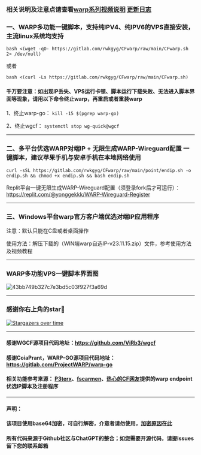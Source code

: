 ### 相关说明及注意点请查看[warp系列视频说明](https://www.youtube.com/playlist?list=PLMgly2AulGG-WqPXPkHlqWVSfQ3XjHNw8) [更新日志](https://ygkkk.blogspot.com/2022/09/cfwarp-script.html)

### 一、WARP多功能一键脚本，支持纯IPV4、纯IPV6的VPS直接安装，主流linux系统均支持
```
bash <(wget -qO- https://gitlab.com/rwkgyg/CFwarp/raw/main/CFwarp.sh 2> /dev/null)
```
或者
```
bash <(curl -Ls https://gitlab.com/rwkgyg/CFwarp/raw/main/CFwarp.sh)
```

#### 千万要注意：如出现IP丢失、VPS运行卡顿、脚本运行下载失败、无法进入脚本界面等现象，请用以下命令终止warp，再重启或者重装warp

 1、终止warp-go：
 ```kill -15 $(pgrep warp-go)```

 2、终止wgcf：
 ```systemctl stop wg-quick@wgcf```


---------------------------------------------------------------------

### 二、多平台优选WARP对端IP + 无限生成WARP-Wireguard配置 一键脚本，建议苹果手机与安卓手机在本地网络使用
```
curl -sSL https://gitlab.com/rwkgyg/CFwarp/raw/main/point/endip.sh -o endip.sh && chmod +x endip.sh && bash endip.sh
```

Replit平台一键无限生成WARP-Wireguard配置（须登录fork后才可运行）：https://replit.com/@yonggekkk/WARP-Wireguard-Register

--------------------------------------------------------------
### 三、Windows平台warp官方客户端优选对端IP应用程序

注意：默认只能在C盘或者桌面操作

使用方法：解压下载的（WIN端warp自选IP-v23.11.15.zip）文件，参考使用方法及视频教程

-----------------------------------------------------------
### WARP多功能VPS一键脚本界面图
![43bb749b327c7e3bd5c03f927f3a69d](https://github.com/yonggekkk/warp-yg/assets/121604513/61d2d6c0-9594-4799-9188-084bad886a66)

-----------------------------------------------------
### 感谢你右上角的star🌟
[![Stargazers over time](https://starchart.cc/yonggekkk/warp-yg.svg)](https://starchart.cc/yonggekkk/warp-yg)

--------------------------------------------------------------
#### 感谢WGCF源项目代码地址：https://github.com/ViRb3/wgcf
#### 感谢CoiaPrant，WARP-GO源项目代码地址：https://gitlab.com/ProjectWARP/warp-go
#### 相关功能参考来源： [P3terx](https://github.com/P3TERX/warp.sh)、[fscarmen](https://github.com/fscarmen/warp)、[热心的CF网友](https://github.com/badafans)提供的warp endpoint优选IP脚本及注册程序

---------------------------------------
#### 声明：

#### 该项目使用base64加密，可自行解密，介意者请勿使用，[加密原因在此](https://ygkkk.blogspot.com/2022/06/github.html)

#### 所有代码来源于Github社区与ChatGPT的整合；如您需要开源代码，请提Issues留下您的联系邮箱
